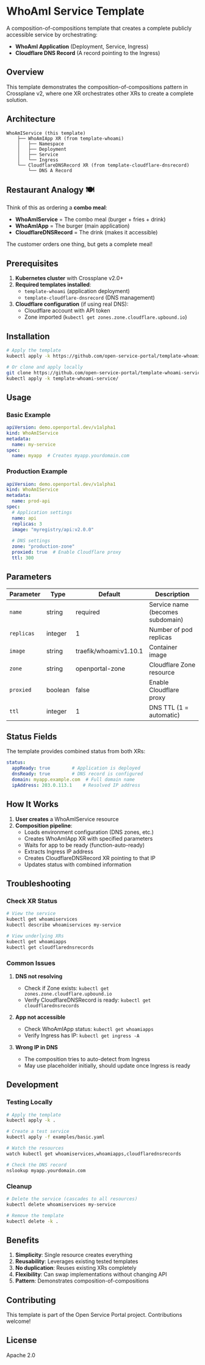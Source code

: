 # WhoAmI Service Template

A composition-of-compositions template that creates a complete publicly accessible service by orchestrating:
- **WhoAmI Application** (Deployment, Service, Ingress)
- **Cloudflare DNS Record** (A record pointing to the Ingress)

## Overview

This template demonstrates the composition-of-compositions pattern in Crossplane v2, where one XR orchestrates other XRs to create a complete solution.

## Architecture

```
WhoAmIService (this template)
    ├── WhoAmIApp XR (from template-whoami)
    │   ├── Namespace
    │   ├── Deployment
    │   ├── Service
    │   └── Ingress
    └── CloudflareDNSRecord XR (from template-cloudflare-dnsrecord)
        └── DNS A Record
```

## Restaurant Analogy 🍽️

Think of this as ordering a **combo meal**:
- **WhoAmIService** = The combo meal (burger + fries + drink)
- **WhoAmIApp** = The burger (main application)
- **CloudflareDNSRecord** = The drink (makes it accessible)

The customer orders one thing, but gets a complete meal!

## Prerequisites

1. **Kubernetes cluster** with Crossplane v2.0+
2. **Required templates installed**:
   - `template-whoami` (application deployment)
   - `template-cloudflare-dnsrecord` (DNS management)
3. **Cloudflare configuration** (if using real DNS):
   - Cloudflare account with API token
   - Zone imported (`kubectl get zones.zone.cloudflare.upbound.io`)

## Installation

```bash
# Apply the template
kubectl apply -k https://github.com/open-service-portal/template-whoami-service

# Or clone and apply locally
git clone https://github.com/open-service-portal/template-whoami-service
kubectl apply -k template-whoami-service/
```

## Usage

### Basic Example

```yaml
apiVersion: demo.openportal.dev/v1alpha1
kind: WhoAmIService
metadata:
  name: my-service
spec:
  name: myapp  # Creates myapp.yourdomain.com
```

### Production Example

```yaml
apiVersion: demo.openportal.dev/v1alpha1
kind: WhoAmIService
metadata:
  name: prod-api
spec:
  # Application settings
  name: api
  replicas: 3
  image: "myregistry/api:v2.0.0"
  
  # DNS settings
  zone: "production-zone"
  proxied: true  # Enable Cloudflare proxy
  ttl: 300
```

## Parameters

| Parameter | Type | Default | Description |
|-----------|------|---------|-------------|
| `name` | string | required | Service name (becomes subdomain) |
| `replicas` | integer | 1 | Number of pod replicas |
| `image` | string | traefik/whoami:v1.10.1 | Container image |
| `zone` | string | openportal-zone | Cloudflare Zone resource |
| `proxied` | boolean | false | Enable Cloudflare proxy |
| `ttl` | integer | 1 | DNS TTL (1 = automatic) |

## Status Fields

The template provides combined status from both XRs:

```yaml
status:
  appReady: true        # Application is deployed
  dnsReady: true        # DNS record is configured
  domain: myapp.example.com  # Full domain name
  ipAddress: 203.0.113.1    # Resolved IP address
```

## How It Works

1. **User creates** a WhoAmIService resource
2. **Composition pipeline**:
   - Loads environment configuration (DNS zones, etc.)
   - Creates WhoAmIApp XR with specified parameters
   - Waits for app to be ready (function-auto-ready)
   - Extracts Ingress IP address
   - Creates CloudflareDNSRecord XR pointing to that IP
   - Updates status with combined information

## Troubleshooting

### Check XR Status

```bash
# View the service
kubectl get whoamiservices
kubectl describe whoamiservices my-service

# View underlying XRs
kubectl get whoamiapps
kubectl get cloudflarednsrecords
```

### Common Issues

1. **DNS not resolving**
   - Check if Zone exists: `kubectl get zones.zone.cloudflare.upbound.io`
   - Verify CloudflareDNSRecord is ready: `kubectl get cloudflarednsrecords`

2. **App not accessible**
   - Check WhoAmIApp status: `kubectl get whoamiapps`
   - Verify Ingress has IP: `kubectl get ingress -A`

3. **Wrong IP in DNS**
   - The composition tries to auto-detect from Ingress
   - May use placeholder initially, should update once Ingress is ready

## Development

### Testing Locally

```bash
# Apply the template
kubectl apply -k .

# Create a test service
kubectl apply -f examples/basic.yaml

# Watch the resources
watch kubectl get whoamiservices,whoamiapps,cloudflarednsrecords

# Check the DNS record
nslookup myapp.yourdomain.com
```

### Cleanup

```bash
# Delete the service (cascades to all resources)
kubectl delete whoamiservices my-service

# Remove the template
kubectl delete -k .
```

## Benefits

1. **Simplicity**: Single resource creates everything
2. **Reusability**: Leverages existing tested templates
3. **No duplication**: Reuses existing XRs completely
4. **Flexibility**: Can swap implementations without changing API
5. **Pattern**: Demonstrates composition-of-compositions

## Contributing

This template is part of the Open Service Portal project. Contributions welcome!

## License

Apache 2.0